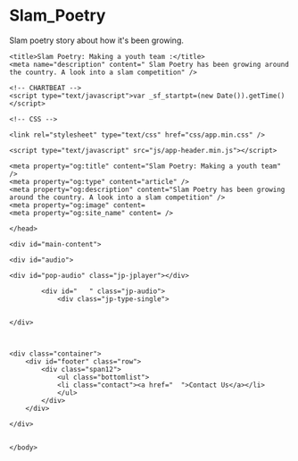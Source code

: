 # Slam_Poetry

Slam poetry story about how it's been growing.

<html lang="en">

<head>
	<meta name="viewport" content="width=device-width, initial-scale=1.1, minimum-scale=1.1, maximum-scale=1.1" />
    <meta http-equiv="content-type" content="text/html; charset=utf-8" />

	<title>Slam Poetry: Making a youth team :</title> 
	<meta name="description" content=" Slam Poetry has been growing around the country. A look into a slam competition" />

	<!-- CHARTBEAT -->
    <script type="text/javascript">var _sf_startpt=(new Date()).getTime()</script>
    
    <!-- CSS -->
    
    <link rel="stylesheet" type="text/css" href="css/app.min.css" />
    
    <script type="text/javascript" src="js/app-header.min.js"></script>

	<meta property="og:title" content="Slam Poetry: Making a youth team" />
	<meta property="og:type" content="article" />
	<meta property="og:description" content="Slam Poetry has been growing around the country. A look into a slam competition" />
	<meta property="og:image" content=
	<meta property="og:site_name" content= />
	
	</head>
<body id="top">
    
    <div id="main-content">
    
    <div id="audio">
    
    <div id="pop-audio" class="jp-jplayer"></div>
		
			<div id="   " class="jp-audio">
				<div class="jp-type-single">
	
    
    </div>
    
    
    
    <div class="container">
        <div id="footer" class="row">
            <div class="span12">
            	<ul class="bottomlist">
            	<li class="contact"><a href="  ">Contact Us</a></li>
            	</ul>
            </div>
        </div>
        
    </div>
    
    
    </body>
    
    

    
